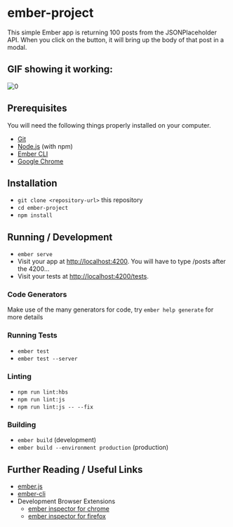 # ember-project

This simple Ember app is returning 100 posts from the JSONPlaceholder API. When you click on the button, it will bring up the body of that post in a modal.

## GIF showing it working:

![0](https://user-images.githubusercontent.com/47544368/62959708-5729a780-bdc7-11e9-9be5-85ee33beb8bb.png)

## Prerequisites

You will need the following things properly installed on your computer.

* [Git](https://git-scm.com/)
* [Node.js](https://nodejs.org/) (with npm)
* [Ember CLI](https://ember-cli.com/)
* [Google Chrome](https://google.com/chrome/)

## Installation

* `git clone <repository-url>` this repository
* `cd ember-project`
* `npm install`

## Running / Development

* `ember serve`
* Visit your app at [http://localhost:4200](http://localhost:4200). You will have to type /posts after the 4200...
* Visit your tests at [http://localhost:4200/tests](http://localhost:4200/tests).

### Code Generators

Make use of the many generators for code, try `ember help generate` for more details

### Running Tests

* `ember test`
* `ember test --server`

### Linting

* `npm run lint:hbs`
* `npm run lint:js`
* `npm run lint:js -- --fix`

### Building

* `ember build` (development)
* `ember build --environment production` (production)

## Further Reading / Useful Links

* [ember.js](https://emberjs.com/)
* [ember-cli](https://ember-cli.com/)
* Development Browser Extensions
  * [ember inspector for chrome](https://chrome.google.com/webstore/detail/ember-inspector/bmdblncegkenkacieihfhpjfppoconhi)
  * [ember inspector for firefox](https://addons.mozilla.org/en-US/firefox/addon/ember-inspector/)
